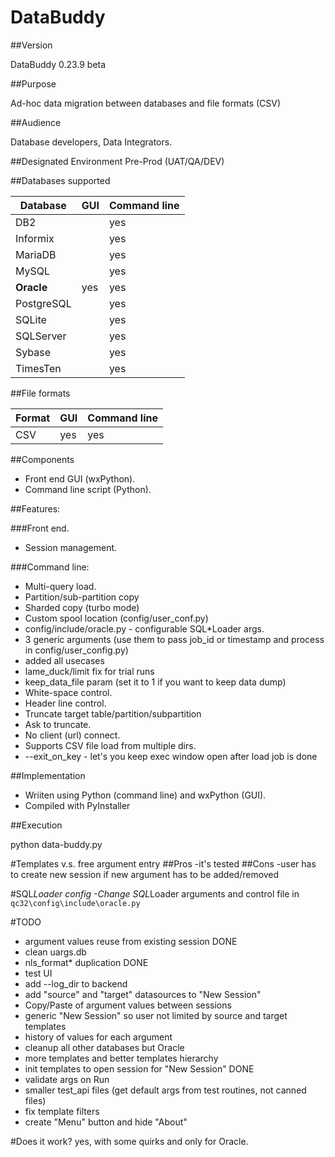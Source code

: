# DataBuddy
##Version

DataBuddy 0.23.9 beta

##Purpose

Ad-hoc data migration between databases and file formats (CSV)

##Audience

Database developers, Data Integrators.

##Designated Environment
Pre-Prod (UAT/QA/DEV)

##Databases supported

Database | GUI | Command line
---------|---- | -------------
DB2      |  | yes
Informix |  | yes
MariaDB    |  | yes
MySQL    |  | yes
**Oracle**   | yes | yes
PostgreSQL|  | yes
SQLite|  | yes
SQLServer|   | yes
Sybase   |  | yes
TimesTen|  | yes


##File formats

Format | GUI | Command line
---------|---- | -------------
CSV   | yes | yes


##Components
- Front end GUI (wxPython).
- Command line script (Python).
  
##Features:

###Front end.

- Session management.

###Command line:
- Multi-query load.
- Partition/sub-partition copy
- Sharded copy (turbo mode)
- Custom spool location (config/user_conf.py)
- config/include/oracle.py - configurable SQL*Loader args.
- 3 generic arguments (use them to pass job_id or timestamp and process in config/user_config.py)
- added all usecases
- lame_duck/limit fix for trial runs
- keep_data_file param (set it to 1 if you want to keep data dump)
- White-space control.
- Header line control.
- Truncate target table/partition/subpartition
- Ask to truncate.
- No client (url) connect.
- Supports CSV file load from multiple dirs.
- --exit_on_key - let's you keep exec window open after load job is done

##Implementation

- Wriiten using Python (command line) and wxPython (GUI).
- Compiled with PyInstaller
 
##Execution

python data-buddy.py

#Templates v.s. free argument entry
##Pros
-it's tested
##Cons
-user has to create new session if new argument has to be added/removed

#SQL*Loader config
-Change SQL*Loader arguments and control file in ```qc32\config\include\oracle.py```

#TODO
- argument values reuse from existing session DONE
- clean uargs.db
- nls_format* duplication DONE
- test UI
- add --log_dir to backend
- add "source" and "target" datasources to "New Session"
- Copy/Paste of argument values between sessions
- generic "New Session" so user not limited by source and target templates
- history of values for each argument
- cleanup all other databases but Oracle
- more templates and better templates hierarchy
- init templates to open session for "New Session" DONE
- validate args on Run
- smaller test_api files (get default args from test routines, not canned files)
- fix template filters
- create "Menu" button and hide "About"

#Does it work?
yes, with some quirks and only for Oracle. 


